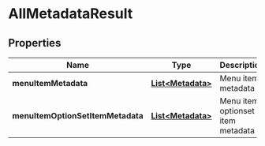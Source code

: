
# AllMetadataResult

## Properties
Name | Type | Description | Notes
------------ | ------------- | ------------- | -------------
**menuItemMetadata** | [**List&lt;Metadata&gt;**](Metadata.md) | Menu item metadata |  [optional]
**menuItemOptionSetItemMetadata** | [**List&lt;Metadata&gt;**](Metadata.md) | Menu item optionset item metadata |  [optional]



